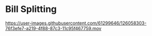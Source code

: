 #  Bill Splitting

https://user-images.githubusercontent.com/61299646/126058303-76f3efe7-a219-4f88-87c3-11c95f467759.mov

